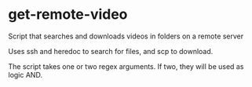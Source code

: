# get-remote-video
Script that searches and downloads videos in folders on a remote server

Uses ssh and heredoc to search for files, and scp to download.

The script takes one or two regex arguments. If two, they will be used as logic AND.
